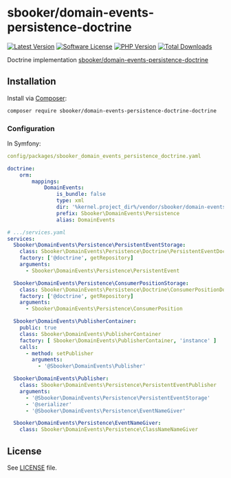 # sbooker/domain-events-persistence-doctrine

[![Latest Version][badge-release]][release]
[![Software License][badge-license]][license]
[![PHP Version][badge-php]][php]
[![Total Downloads][badge-downloads]][downloads]

Doctrine implementation [sbooker/domain-events-persistence-doctrine](https://github.com/sbooker/domain-events-persistence-doctrine)

## Installation
Install via [Composer][composer]:
```bash
composer require sbooker/domain-events-persistence-doctrine-doctrine
```

### Configuration

In Symfony:
```yaml
config/packages/sbooker_domain_events_persistence_doctrine.yaml

doctrine:
    orm:
        mappings:
            DomainEvents:
                is_bundle: false
                type: xml
                dir: '%kernel.project_dir%/vendor/sbooker/domain-events-persistence-doctrine-doctrine/src/Mapping'
                prefix: Sbooker\DomainEvents\Persistence
                alias: DomainEvents
``` 


```yaml
# .../services.yaml
services:
  Sbooker\DomainEvents\Persistence\PersistentEventStorage:
    class: Sbooker\DomainEvents\Persistence\Doctrine\PersistentEventDoctrineRepository
    factory: ['@doctrine', getRepository]
    arguments:
      - Sbooker\DomainEvents\Persistence\PersistentEvent

  Sbooker\DomainEvents\Persistence\ConsumerPositionStorage:
    class: Sbooker\DomainEvents\Persistence\Doctrine\ConsumerPositionDoctrineRepository
    factory: ['@doctrine', getRepository]
    arguments:
      - Sbooker\DomainEvents\Persistence\ConsumerPosition

  Sbooker\DomainEvents\PublisherContainer:
    public: true
    class: Sbooker\DomainEvents\PublisherContainer
    factory: [ Sbooker\DomainEvents\PublisherContainer, 'instance' ]
    calls:
      - method: setPublisher
        arguments:
          - '@Sbooker\DomainEvents\Publisher'

  Sbooker\DomainEvents\Publisher:
    class: Sbooker\DomainEvents\Persistence\PersistentEventPublisher
    arguments:
      - '@Sbooker\DomainEvents\Persistence\PersistentEventStorage'
      - '@serializer'
      - '@Sbooker\DomainEvents\Persistence\EventNameGiver'

  Sbooker\DomainEvents\Persistence\EventNameGiver:
    class: Sbooker\DomainEvents\Persistence\ClassNameNameGiver 

```

## License
See [LICENSE][license] file.

[badge-release]: https://img.shields.io/packagist/v/sbooker/domain-events-persistence-doctrine.svg?style=flat-square
[badge-license]: https://img.shields.io/badge/license-MIT-brightgreen.svg?style=flat-square
[badge-php]: https://img.shields.io/packagist/php-v/sbooker/domain-events-persistence-doctrine.svg?style=flat-square
[badge-downloads]: https://img.shields.io/packagist/dt/sbooker/domain-events-persistence-doctrine.svg?style=flat-square

[release]: https://img.shields.io/packagist/v/sbooker/domain-events-persistence-doctrine
[license]: https://github.com/sbooker/domain-events-persistence-doctrine/blob/master/LICENSE
[php]: https://php.net
[downloads]: https://packagist.org/packages/sbooker/domain-events-persistence-doctrine

[composer]: https://getcomposer.org